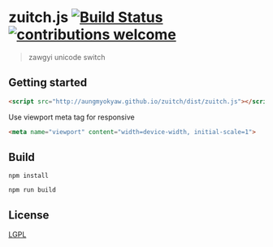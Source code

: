 # zuitch.js [![Build Status][build]][build-url] [![contributions welcome][contri-badge]][contri-url]
> zawgyi unicode switch

## Getting started

```html
<script src="http://aungmyokyaw.github.io/zuitch/dist/zuitch.js"></script>
```

Use viewport meta tag for responsive

```html
<meta name="viewport" content="width=device-width, initial-scale=1">
```

## Build
```
npm install
```

```
npm run build
```

## License
[LGPL](./LICENSE)

[contri-badge]: https://img.shields.io/badge/contributions-welcome-brightgreen.svg?style=flat
[contri-url]: https://github.com/AungMyoKyaw/zuitch/issues
[build]: https://travis-ci.org/AungMyoKyaw/zuitch.svg?branch=master
[build-url]: https://travis-ci.org/AungMyoKyaw/zuitch
